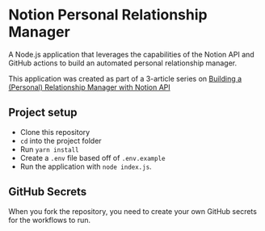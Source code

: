 # Notion Personal Relationship Manager
A Node.js application that leverages the capabilities of the Notion API and GitHub actions to build an automated personal relationship manager.

This application was created as part of a 3-article series on [Building a (Personal) Relationship Manager with Notion API](https://adamichelle.hashnode.dev/building-a-personal-relationship-manager-with-notion-api-working-with-notion-templates-and-integrations)

## Project setup
- Clone this repository
- `cd` into the project folder
- Run `yarn install`
- Create a `.env` file based off of `.env.example`
- Run the application with `node index.js`.

## GitHub Secrets
When you fork the repository, you need to create your own GitHub secrets for the workflows to run.